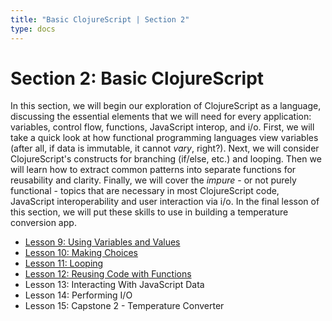 ```yaml
---
title: "Basic ClojureScript | Section 2"
type: docs
---
```


# Section 2: Basic ClojureScript

In this section, we will begin our exploration of ClojureScript as a language, discussing the essential
elements that we will need for every application: variables, control flow, functions, JavaScript interop,
and i/o. First, we will take a quick look at how functional programming languages view variables (after all,
if data is immutable, it cannot _vary_, right?). Next, we will consider ClojureScript's constructs for
branching (if/else, etc.) and looping. Then we will learn how to extract common patterns into separate
functions for reusability and clarity. Finally, we will cover the _impure_ - or not purely functional - topics
that are necessary in most ClojureScript code, JavaScript interoperability and user interaction via i/o.
In the final lesson of this section, we will put these skills to use in building a temperature conversion
app.

- [Lesson 9: Using Variables and Values](/section-2/lesson-9-variables-and-values)
- [Lesson 10: Making Choices](/section-2/lesson-10-making-choices)
- [Lesson 11: Looping](/section-2/lesson-11-looping)
- [Lesson 12: Reusing Code with Functions](/section-2/lesson-12-reusing-code-with-functions)
- Lesson 13: Interacting With JavaScript Data
- Lesson 14: Performing I/O
- Lesson 15: Capstone 2 - Temperature Converter